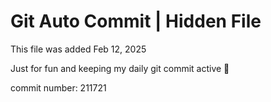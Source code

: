 # Git Auto Commit | Hidden File

This file was added Feb 12, 2025

Just for fun and keeping my daily git commit active 🤪

commit number: 211721
